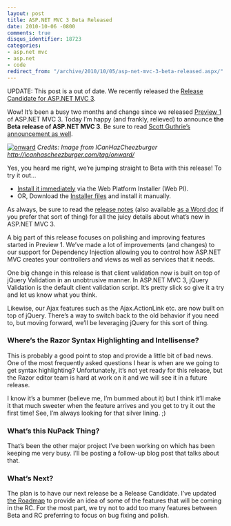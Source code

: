 ```yaml
---
layout: post
title: ASP.NET MVC 3 Beta Released
date: 2010-10-06 -0800
comments: true
disqus_identifier: 18723
categories:
- asp.net mvc
- asp.net
- code
redirect_from: "/archive/2010/10/05/asp-net-mvc-3-beta-released.aspx/"
---
```


UPDATE: This post is a out of date. We recently released the [Release
Candidate for ASP.NET MVC
3](https://haacked.com/archive/2010/11/09/asp-net-mvc-3-release-candidate.aspx "ASP.NET MVC 3 RC Released").

Wow! It’s been a busy two months and change since we released [Preview
1](https://haacked.com/archive/2010/07/27/aspnetmvc3-preview1-released.aspx "ASP.NET MVC 3 Preview 1")
of ASP.NET MVC 3. Today I’m happy (and frankly, relieved) to announce
**the Beta release of ASP.NET MVC 3**. Be sure to read [Scott Guthrie’s
announcement as
well](http://weblogs.asp.net/scottgu/archive/2010/10/06/announcing-nupack-asp-net-mvc-3-beta-and-webmatrix-beta-2.aspx "Announcing MVC 3").

[![onward](https://haacked.com/images/haacked_com/WindowsLiveWriter/ASP.NETMVC3BetaReleased_12A2D/Onward_thumb_1.jpg "onward")](https://haacked.com/images/haacked_com/WindowsLiveWriter/ASP.NETMVC3BetaReleased_12A2D/Onward_4.jpg)
*Credits: Image from ICanHazCheezburger
http://icanhascheezburger.com/tag/onward/*

Yes, you heard me right, we’re jumping straight to Beta with this
release! To try it out…

-   [Install it
    immediately](http://www.microsoft.com/web/gallery/install.aspx?appid=MVC3 "Install ASP.NET MVC 3 via Web PI")
    via the Web Platform Installer (Web PI).
-   OR, Download the [Installer
    files](http://go.microsoft.com/fwlink/?LinkID=191795 "Download Details for ASP.NET MVC 3 Beta")
    and install it manually.

As always, be sure to read the [release
notes](http://www.asp.net/learn/whitepapers/mvc3-release-notes "ASP.NET MVC 3 Release Notes")
(also available [as a Word
doc](http://download.microsoft.com/download/8/8/D/88D72201-4230-4E19-BFDA-5868B350AA09/ASP.NET-MVC-3-Beta-Release-Notes.doc "ASP.NET MVC 3 Release Notes Word Doc")
if you prefer that sort of thing) for all the juicy details about what’s
new in ASP.NET MVC 3.

A big part of this release focuses on polishing and improving features
started in Preview 1. We’ve made a lot of improvements (and changes) to
our support for Dependency Injection allowing you to control how ASP.NET
MVC creates your controllers and views as well as services that it
needs.

One big change in this release is that client validation now is built on
top of jQuery Validation in an unobtrusive manner. In ASP.NET MVC 3,
jQuery Validation is the default client validation script. It’s pretty
slick so give it a try and let us know what you think.

Likewise, our Ajax features such as the Ajax.ActionLink etc. are now
built on top of jQuery. There’s a way to switch back to the old behavior
if you need to, but moving forward, we’ll be leveraging jQuery for this
sort of thing.

### Where’s the Razor Syntax Highlighting and Intellisense?

This is probably a good point to stop and provide a little bit of bad
news. One of the most frequently asked questions I hear is when are we
going to get syntax highlighting? Unfortunately, it’s not yet ready for
this release, but the Razor editor team is hard at work on it and we
will see it in a future release.

I know it’s a bummer (believe me, I’m bummed about it) but I think it’ll
make it that much sweeter when the feature arrives and you get to try it
out the first time! See, I’m always looking for that silver lining. ;)

### What’s this NuPack Thing?

That’s been the other major project I’ve been working on which has been
keeping me very busy. I’ll be posting a follow-up blog post that talks
about that.

### What’s Next?

The plan is to have our next release be a Release Candidate. I’ve
updated [the
Roadmap](http://aspnet.codeplex.com/wikipage?title=Road%20Map&referringTitle=MVC "ASP.NET MVC Roadmap in CodePlex.com")
to provide an idea of some of the features that will be coming in the
RC. For the most part, we try not to add too many features between Beta
and RC preferring to focus on bug fixing and polish.

